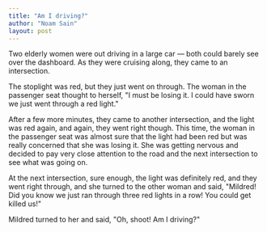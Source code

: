 ```yaml
---
title: "Am I driving?"
author: "Noam Sain"
layout: post
---
```


Two elderly women were out driving in a large car — both could barely see over the dashboard. As they were cruising along, they came to an intersection.

The stoplight was red, but they just went on through. The woman in the passenger seat thought to herself, "I must be losing it. I could have sworn we just went through a red light."

After a few more minutes, they came to another intersection, and the light was red again, and again, they went right though. This time, the woman in the passenger seat was almost sure that the light had been red but was really concerned that she was losing it. She was getting nervous and decided to pay very close attention to the road and the next intersection to see what was going on.

At the next intersection, sure enough, the light was definitely red, and they went right through, and she turned to the other woman and said, "Mildred! Did you know we just ran through three red lights in a row! You could get killed us!"

Mildred turned to her and said, "Oh, shoot! Am I driving?"
